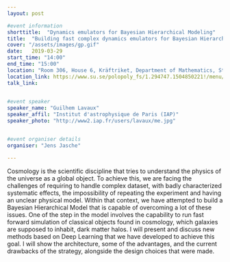 ```yaml
---
layout: post

#event information
shorttitle:  "Dynamics emulators for Bayesian Hierarchical Modeling"
title:  "Building fast complex dynamics emulators for Bayesian Hierarchical Modeling"
cover: "/assets/images/gp.gif"
date:   2019-03-29
start_time: "14:00"
end_time: "15:00"
location: "Room 306, House 6, Kräftriket, Department of Mathematics, Stockholm University"
location_link: https://www.su.se/polopoly_fs/1.294747.1504850221!/menu/standard/file/SU%20kartor%20Original%20Kräftriket%2020170817.pdf
talk_link: 
 

#event speaker
speaker_name: "Guilhem Lavaux"
speaker_affil: "Institut d'astrophysique de Paris (IAP)"
speaker_photo: "http://www2.iap.fr/users/lavaux/me.jpg"


#event organiser details
organiser: "Jens Jasche"

---
```

Cosmology is the scientific discipline that tries to understand the physics of the universe as a global object. To achieve this, we are facing the challenges of requiring to handle complex dataset, with badly characterized systematic effects, the impossibility of repeating the experiment and having an unclear physical model. Within that context, we have attempted to build a Bayesian Hierarchical Model that is capable of overcoming a lot of these issues. One of the step in the model involves the capability to run fast forward simulation of classical objects found in cosmology, which galaxies are supposed to inhabit, dark matter halos. I will present and discuss new methods based on Deep Learning that we have developed to achieve this goal. I will show the architecture, some of the advantages, and the current drawbacks of the strategy, alongside the design choices that were made.
